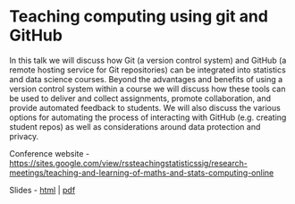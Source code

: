 # Teaching computing using git and GitHub

In this talk we will discuss how Git (a version control system) and GitHub (a remote hosting service for Git repositories) can be integrated into statistics and data science courses. Beyond the advantages and benefits of using a version control system within a course we will discuss how these tools can be used to deliver and collect assignments, promote collaboration, and provide automated feedback to students. We will also discuss the various options for automating the process of interacting with GitHub (e.g. creating student repos) as well as considerations around data protection and privacy.

Conference website - https://sites.google.com/view/rssteachingstatisticssig/research-meetings/teaching-and-learning-of-maths-and-stats-computing-online

Slides - [html]() | [pdf]()